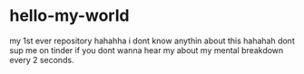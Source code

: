 # hello-my-world
my 1st ever repository 
hahahha i dont know anythin about this hahahah
dont sup me on tinder if you dont wanna hear my about my mental breakdown every 2 seconds. 
